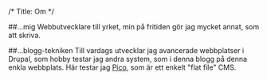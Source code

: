/*
Title: Om
*/

##...mig
Webbutvecklare till yrket, min på fritiden gör jag mycket annat, som att skriva.

##...blogg-tekniken
Till vardags utvecklar jag avancerade webbplatser i Drupal, som hobby testar jag
andra system, som i denna blogg på denna enkla webbplats. Här testar jag [Pico](http://picocms.org/),
som är ett enkelt "flat file" CMS.
